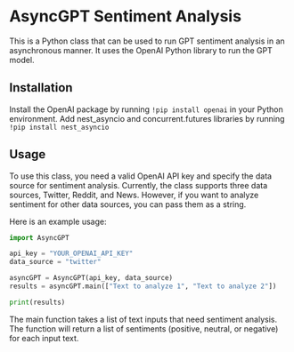 # AsyncGPT Sentiment Analysis
This is a Python class that can be used to run GPT sentiment analysis in an asynchronous manner. It uses the OpenAI Python library to run the GPT model.

## Installation
Install the OpenAI package by running ```!pip install openai``` in your Python environment.
Add nest_asyncio and concurrent.futures libraries by running ```!pip install nest_asyncio```

## Usage
To use this class, you need a valid OpenAI API key and specify the data source for sentiment analysis. Currently, the class supports three data sources, Twitter, Reddit, and News. However, if you want to analyze sentiment for other data sources, you can pass them as a string.

Here is an example usage:

```python
import AsyncGPT

api_key = "YOUR_OPENAI_API_KEY"
data_source = "twitter"

asyncGPT = AsyncGPT(api_key, data_source)
results = asyncGPT.main(["Text to analyze 1", "Text to analyze 2"])

print(results)
```
The main function takes a list of text inputs that need sentiment analysis. The function will return a list of sentiments (positive, neutral, or negative) for each input text.
